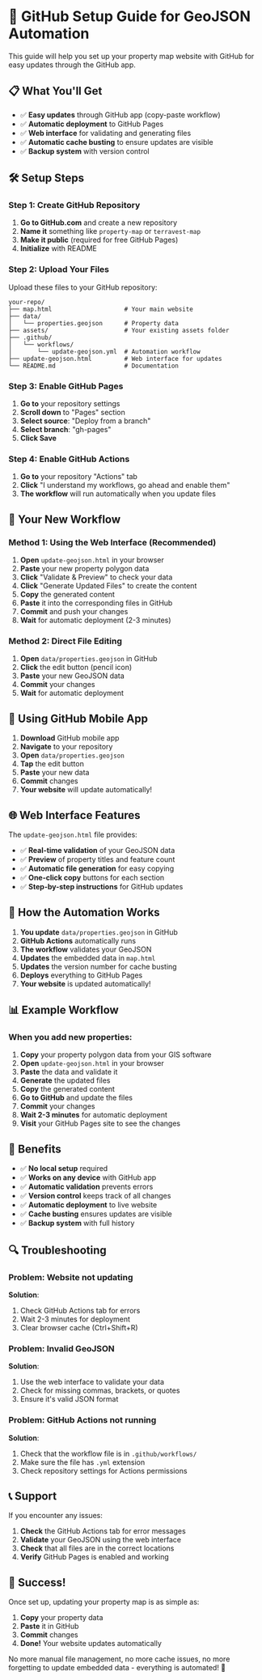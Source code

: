 # 🚀 GitHub Setup Guide for GeoJSON Automation

This guide will help you set up your property map website with GitHub for easy updates through the GitHub app.

## 📋 What You'll Get

- ✅ **Easy updates** through GitHub app (copy-paste workflow)
- ✅ **Automatic deployment** to GitHub Pages
- ✅ **Web interface** for validating and generating files
- ✅ **Automatic cache busting** to ensure updates are visible
- ✅ **Backup system** with version control

## 🛠️ Setup Steps

### Step 1: Create GitHub Repository

1. **Go to GitHub.com** and create a new repository
2. **Name it** something like `property-map` or `terravest-map`
3. **Make it public** (required for free GitHub Pages)
4. **Initialize** with README

### Step 2: Upload Your Files

Upload these files to your GitHub repository:

```
your-repo/
├── map.html                    # Your main website
├── data/
│   └── properties.geojson      # Property data
├── assets/                     # Your existing assets folder
├── .github/
│   └── workflows/
│       └── update-geojson.yml  # Automation workflow
├── update-geojson.html         # Web interface for updates
└── README.md                   # Documentation
```

### Step 3: Enable GitHub Pages

1. **Go to** your repository settings
2. **Scroll down** to "Pages" section
3. **Select source**: "Deploy from a branch"
4. **Select branch**: "gh-pages"
5. **Click Save**

### Step 4: Enable GitHub Actions

1. **Go to** your repository "Actions" tab
2. **Click** "I understand my workflows, go ahead and enable them"
3. **The workflow** will run automatically when you update files

## 🔄 Your New Workflow

### Method 1: Using the Web Interface (Recommended)

1. **Open** `update-geojson.html` in your browser
2. **Paste** your new property polygon data
3. **Click** "Validate & Preview" to check your data
4. **Click** "Generate Updated Files" to create the content
5. **Copy** the generated content
6. **Paste** it into the corresponding files in GitHub
7. **Commit** and push your changes
8. **Wait** for automatic deployment (2-3 minutes)

### Method 2: Direct File Editing

1. **Open** `data/properties.geojson` in GitHub
2. **Click** the edit button (pencil icon)
3. **Paste** your new GeoJSON data
4. **Commit** your changes
5. **Wait** for automatic deployment

## 📱 Using GitHub Mobile App

1. **Download** GitHub mobile app
2. **Navigate** to your repository
3. **Open** `data/properties.geojson`
4. **Tap** the edit button
5. **Paste** your new data
6. **Commit** changes
7. **Your website** will update automatically!

## 🌐 Web Interface Features

The `update-geojson.html` file provides:

- ✅ **Real-time validation** of your GeoJSON data
- ✅ **Preview** of property titles and feature count
- ✅ **Automatic file generation** for easy copying
- ✅ **One-click copy** buttons for each section
- ✅ **Step-by-step instructions** for GitHub updates

## 🔧 How the Automation Works

1. **You update** `data/properties.geojson` in GitHub
2. **GitHub Actions** automatically runs
3. **The workflow** validates your GeoJSON
4. **Updates** the embedded data in `map.html`
5. **Updates** the version number for cache busting
6. **Deploys** everything to GitHub Pages
7. **Your website** is updated automatically!

## 📊 Example Workflow

### When you add new properties:

1. **Copy** your property polygon data from your GIS software
2. **Open** `update-geojson.html` in your browser
3. **Paste** the data and validate it
4. **Generate** the updated files
5. **Copy** the generated content
6. **Go to GitHub** and update the files
7. **Commit** your changes
8. **Wait 2-3 minutes** for automatic deployment
9. **Visit** your GitHub Pages site to see the changes

## 🎯 Benefits

- ✅ **No local setup** required
- ✅ **Works on any device** with GitHub app
- ✅ **Automatic validation** prevents errors
- ✅ **Version control** keeps track of all changes
- ✅ **Automatic deployment** to live website
- ✅ **Cache busting** ensures updates are visible
- ✅ **Backup system** with full history

## 🔍 Troubleshooting

### Problem: Website not updating
**Solution**: 
1. Check GitHub Actions tab for errors
2. Wait 2-3 minutes for deployment
3. Clear browser cache (Ctrl+Shift+R)

### Problem: Invalid GeoJSON
**Solution**: 
1. Use the web interface to validate your data
2. Check for missing commas, brackets, or quotes
3. Ensure it's valid JSON format

### Problem: GitHub Actions not running
**Solution**: 
1. Check that the workflow file is in `.github/workflows/`
2. Make sure the file has `.yml` extension
3. Check repository settings for Actions permissions

## 📞 Support

If you encounter any issues:

1. **Check** the GitHub Actions tab for error messages
2. **Validate** your GeoJSON using the web interface
3. **Check** that all files are in the correct locations
4. **Verify** GitHub Pages is enabled and working

## 🎉 Success!

Once set up, updating your property map is as simple as:

1. **Copy** your property data
2. **Paste** it in GitHub
3. **Commit** changes
4. **Done!** Your website updates automatically

No more manual file management, no more cache issues, no more forgetting to update embedded data - everything is automated! 🚀


